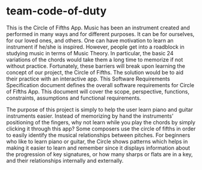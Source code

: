 # team-code-of-duty
This is the Circle of Fifths App.
Music has been an instrument created and performed in many ways and for different purposes. It can be for ourselves, for our loved ones, and others. One can have motivation to learn an instrument if he/she is inspired. However, people get into a roadblock in studying music in terms of Music Theory. In particular, the basic 24 variations of the chords would take them a long time to memorize if not without practice.  Fortunately, these barriers will break upon learning the concept of our project, the Circle of Fifths. The solution would be to aid their practice with an interactive app.
This Software Requirements Specification document defines the overall software requirements for Circle of Fifths App. This document will cover the scope, perspective, functions, constraints, assumptions and functional requirements.


The purpose of this project is simply to help the user learn piano and guitar instruments easier. Instead of memorizing by hand the instruments’ positioning of the fingers, why not learn while you play the chords by simply clicking it through this app? Some composers use the circle of fifths in order to easily identify the musical relationships between pitches. For beginners who like to learn piano or guitar, the Circle shows patterns which helps in making it easier to learn and remember since it displays information about the progression of key signatures, or how many sharps or flats are in a key, and their relationships internally and externally.
